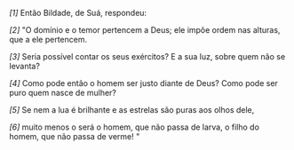*[1]* Então Bildade, de Suá, respondeu:

*[2]* "O domínio e o temor pertencem a Deus; ele impõe ordem nas alturas, que a ele pertencem.

*[3]* Seria possível contar os seus exércitos? E a sua luz, sobre quem não se levanta?

*[4]* Como pode então o homem ser justo diante de Deus? Como pode ser puro quem nasce de mulher?

*[5]* Se nem a lua é brilhante e as estrelas são puras aos olhos dele,

*[6]* muito menos o será o homem, que não passa de larva, o filho do homem, que não passa de verme! "

